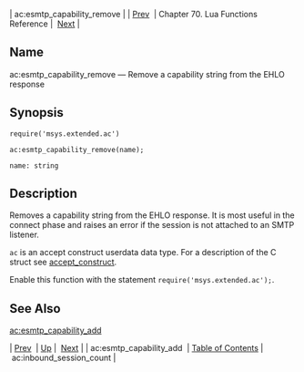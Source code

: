 | ac:esmtp_capability_remove |
| [Prev](lua.ref.ac_esmtp_capability_add)  | Chapter 70. Lua Functions Reference |  [Next](lua.ref.ac_inbound_session_count) |

<a name="lua.ref.ac_esmtp_capability_remove"></a>
## Name

ac:esmtp_capability_remove — Remove a capability string from the EHLO response

<a name="idp14915856"></a>
## Synopsis

`require('msys.extended.ac')`

`ac:esmtp_capability_remove(name);`

`name: string`<a name="idp14919024"></a>
## Description

Removes a capability string from the EHLO response. It is most useful in the connect phase and raises an error if the session is not attached to an SMTP listener.

`ac` is an accept construct userdata data type. For a description of the C struct see [accept_construct](https://support.messagesystems.com/docs/web-c-api/structs.accept_construct).

Enable this function with the statement `require('msys.extended.ac');`.

<a name="idp14923040"></a>
## See Also

[ac:esmtp_capability_add](lua.ref.ac_esmtp_capability_add "ac:esmtp_capability_add")

| [Prev](lua.ref.ac_esmtp_capability_add)  | [Up](lua.function.details) |  [Next](lua.ref.ac_inbound_session_count) |
| ac:esmtp_capability_add  | [Table of Contents](index) |  ac:inbound_session_count |

